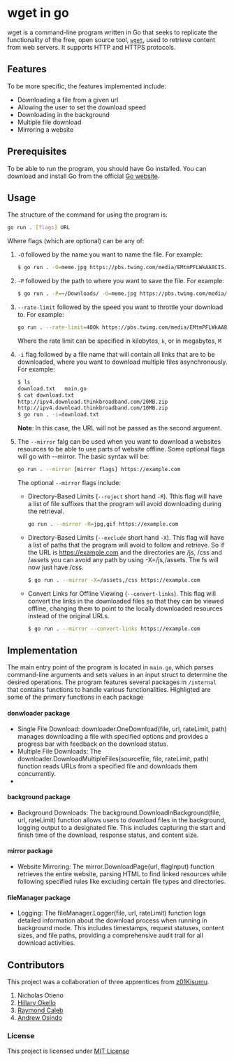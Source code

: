 # wget in go

wget is a command-line program written in Go that seeks to replicate the functionality of the free, open source tool, [`wget`](https://www.gnu.org/software/wget/manual/wget.html), used to retrieve content from web servers. It supports HTTP and HTTPS protocols.

## Features
To be more specific, the features implemented include:
- Downloading a file from a given url
- Allowing the user to set the download speed
- Downloading in the background
- Multiple file download
- Mirroring a website

## Prerequisites

To be able to run the program, you should have Go installed. You can download and install Go from the official [Go website](https://go.dev/dl/).

## Usage

The structure of the command for using the program is:
```bash
go run . [flags] URL
```
Where flags (which are optional) can be any of:

 1. `-O` followed by the name you want to name the file. For example:
  
    ```bash
    $ go run . -O=meme.jpg https://pbs.twimg.com/media/EMtmPFLWkAA8CIS.jpg
    ```
 2. `-P` followed by the path to where you want to save the file. For example:
    ```bash
    $ go run . -P=~/Downloads/ -O=meme.jpg https://pbs.twimg.com/media/EMtmPFLWkAA8CIS.jpg
    ```
 3. `--rate-limit` followed by the speed you want to throttle your download to. For example:
    ```bash
    go run . --rate-limit=400k https://pbs.twimg.com/media/EMtmPFLWkAA8CIS.jpg
    ```
    Where the rate limit can be specified in kilobytes, `k`, or in megabytes, `M`
 4. `-i` flag followed by a file name that will contain all links that are to be downloaded, where you want to download multiple files asynchronously. For example:
     ```bash
    $ ls
    download.txt   main.go
    $ cat download.txt
    http://ipv4.download.thinkbroadband.com/20MB.zip
    http://ipv4.download.thinkbroadband.com/10MB.zip
    $ go run . -i=download.txt
    ```
    **Note**: In this case, the URL will not be passed as the second argument.
 5. The `--mirror` falg can be used when you want to download a websites resources to be able to use parts of website offline. Some optional flags will go with --mirror. The basic syntax will be:
    ```bash
    go run . --mirror [mirror flags] https://example.com
    ```
    The optional `--mirror` flags include:
      - Directory-Based Limits  (`--reject` short hand `-R`). Tthis flag will have a list of file suffixes that the program will avoid downloading during the retrieval.
        ```bash
        go run . --mirror -R=jpg,gif https://example.com
        ```
     - Directory-Based Limits (`--exclude` short hand `-X`). This flag will have a list of paths that the program will avoid to follow and retrieve. So if the URL is https://example.com and the directories are /js, /css and /assets you can avoid any path by using -X=/js,/assets. The fs will now just have /css.
        ```bash
        $ go run . --mirror -X=/assets,/css https://example.com
        ```
    - Convert Links for Offline Viewing (`--convert-links`).  This flag will convert the links in the downloaded files so that they can be viewed offline, changing them to point to the locally downloaded resources instead of the original URLs.
        ```bash
        $ go run . --mirror --convert-links https://example.com
        ```
## Implementation

The main entry point of the program is located in `main.go`, which parses command-line arguments and sets values in an input struct to determine the desired operations. The program features several packages in `/internal` that contains functions to handle various functionalities. Highligted are some of the primary functions in each package

####  donwloader package

 - Single File Download: downloader.OneDownload(file, url, rateLimit, path) manages downloading a file with specified options and provides a progress bar with feedback on the download status.
 - Multiple File Downloads: The downloader.DownloadMultipleFiles(sourcefile, file, rateLimit, path) function reads URLs from a specified file and downloads them concurrently.
 - 
####  background package

 - Background Downloads: The background.DownloadInBackground(file, url, rateLimit) function allows users to download files in the background, logging output to a designated file. This includes capturing the start and finish time of the download, response status, and content size.
####  mirror package
 - Website Mirroring: The mirror.DownloadPage(url, flagInput) function retrieves the entire website, parsing HTML to find linked resources while following specified rules like excluding certain file types and directories.

#### fileManager package
 - Logging: The fileManager.Logger(file, url, rateLimit) function logs detailed information about the download process when running in background mode. This includes timestamps, request statuses, content sizes, and file paths, providing a comprehensive audit trail for all download activities.

## Contributors
This project was a collaboration of  three apprentices from [z01Kisumu](https://www.zone01kisumu.ke/). 
1. Nicholas Otieno
2. [Hillary Okello](https://github.com/HilaryOkello)
3. [Raymond Caleb](https://github.com/Raymond9734)
4. [Andrew Osindo](https://github.com/andyosyndoh) 


### License

This project is licensed under  [MIT License](./LICENSE)


